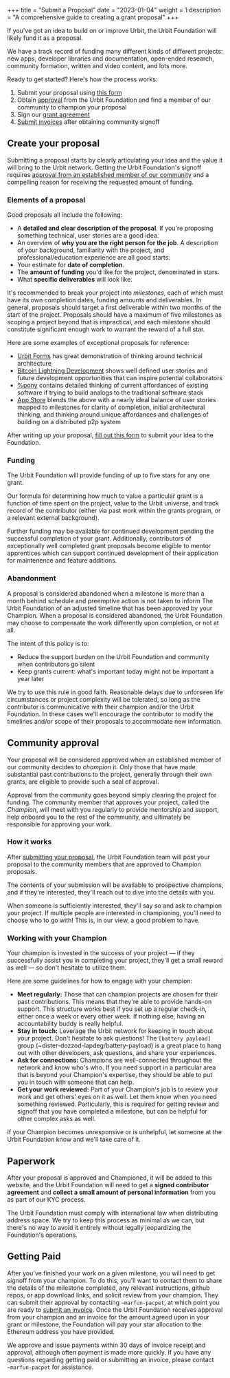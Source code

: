 +++
title = "Submit a Proposal"
date = "2023-01-04"
weight = 1
description = "A comprehensive guide to creating a grant proposal"
+++

If you've got an idea to build on or improve Urbit, the Urbit Foundation will likely fund it as a proposal.

We have a track record of funding many different kinds of different projects: new apps, developer libraries and documentation, open-ended research, community formation, written and video content, and lots more.

Ready to get started? Here's how the process works:

1. Submit your proposal using [this form](https://airtable.com/shrCi54rEDxgSZr3z)
2. Obtain [approval](#community-approval) from the Urbit Foundation and find a member of our community to champion your proposal
3. Sign our [grant agreement](#paperwork)
4. [Submit invoices](#getting-paid) after obtaining community signoff

## Create your proposal

Submitting a proposal starts by clearly articulating your idea and the value it will bring to the Urbit network. Getting the Urbit Foundation's signoff requires [approval from an established member of our community](#community-approval) and a compelling reason for receiving the requested amount of funding.

### Elements of a proposal

Good proposals all include the following:

- A **detailed and clear description of the proposal**. If you're proposing something technical, user stories are a good idea.
- An overview of **why you are the right person for the job**. A description of your background, familiarity with the project, and professional/education experience are all good starts.
- Your estimate for **date of completion**.
- The **amount of funding** you'd like for the project, denominated in stars.
- What **specific deliverables** will look like.

It's recommended to break your project into _milestones_, each of which must have its own completion dates, funding amounts and deliverables. In general, proposals should target a first deliverable within two months of the start of the project. Proposals should have a maximum of five milestones as scoping a project beyond that is impractical, and each milestone should constitute significant enough work to warrant the reward of a full star.

Here are some examples of exceptional proposals for reference:

- [Urbit Forms](https://urbit.org/grants/urbit-forms) has great demonstration of thinking around technical architecture
- [Bitcoin Lightning Development](https://urbit.org/grants/lightning-development) shows well defined user stories and future development opportunities that can inspire potential collaborators
- [%pony](https://urbit.org/grants/pony-bounty) contains detailed thinking of current affordances of existing software if trying to build analogs to the traditional software stack
- [App Store](https://urbit.org/grants/app-store) blends the above with a nearly ideal balance of user stories mapped to milestones for clarity of completion, initial architectural thinking, and thinking around unique affordances and challenges of building on a distributed p2p system

After writing up your proposal, [fill out this form](https://airtable.com/shrCi54rEDxgSZr3z) to submit your idea to the Foundation.

### Funding

The Urbit Foundation will provide funding of up to five stars for any one grant.

Our formula for determining how much to value a particular grant is a function of time spent on the project, value to the Urbit universe, and track record of the contributor (either via past work within the grants program, or a relevant external background).

Further funding may be available for continued development pending the successful completion of your grant. Additionally, contributors of exceptionally well completed grant proposals become eligible to mentor apprentices which can support continued development of their application for maintenence and feature additions.

### Abandonment

A proposal is considered abandoned when a milestone is more than a month behind schedule and preemptive action is not taken to inform The Urbit Foundation of an adjusted timeline that has been approved by your Champion. When a proposal is considered abandoned, the Urbit Foundation may choose to compensate the work differently upon completion, or not at all.

The intent of this policy is to:

- Reduce the support burden on the Urbit Foundation and community when contributors go silent
- Keep grants current: what's important today might not be important a year later

We try to use this rule in good faith. Reasonable delays due to unforseen life circumstances or project complexity will be tolerated, so long as the contributor is communicative with their champion and/or the Urbit Foundation. In these cases we'll encourage the contributor to modify the timelines and/or scope of their proposals to accommodate new information.

## Community approval

Your proposal will be considered approved when an established member of our community decides to _champion_ it. Only those that have made substantial past contributions to the project, generally through their own grants, are eligible to provide such a seal of approval.

Approval from the community goes beyond simply clearing the project for funding. The community member that approves your project, called the _Champion_, will meet with you regularly to provide mentorship and support, help onboard you to the rest of the community, and ultimately be responsible for approving your work.

### How it works

After [submitting your proposal](https://airtable.com/shrCi54rEDxgSZr3z), the Urbit Foundation team will post your proposal to the community members that are approved to Champion proposals.

The contents of your submission will be available to prospective champions, and if they're interested, they'll reach out to dive into the details with you.

When someone is sufficiently interested, they'll say so and ask to champion your project. If multiple people are interested in championing, you'll need to choose who to go with! This is, in our view, a good problem to have.

### Working with your Champion

Your champion is invested in the success of your project &mdash; if they successfully assist you in completing your project, they'll get a small reward as well &mdash; so don't hesitate to utilize them.

Here are some guidelines for how to engage with your champion:

- **Meet regularly:** Those that can champion projects are chosen for their past contributions. This means that they're able to provide hands-on support. This structure works best if you set up a regular check-in, either once a week or every other week. If nothing else, having an accountability buddy is really helpful.
- **Stay in touch:** Leverage the Urbit network for keeping in touch about your project. Don't hesitate to ask questions! The `[battery payload]` group (~dister-dozzod-lapdeg/battery-payload) is a great place to hang out with other developers, ask questions, and share your experiences. 
- **Ask for connections:** Champions are well-connected throughout the network and know who's who. If you need support in a particular area that is beyond your Champion's expertise, they should be able to put you in touch with someone that can help.
- **Get your work reviewed:** Part of your Champion's job is to review your work and get others' eyes on it as well. Let them know when you need something reviewed. Particularly, this is required for getting review and signoff that you have completed a milestone, but can be helpful for other complex asks as well.

If your Champion becomes unresponsive or is unhelpful, let someone at the Urbit Foundation know and we'll take care of it.

## Paperwork

After your proposal is approved and Championed, it will be added to this website, and the Urbit Foundation will need to get a **signed contributor agreement** and **collect a small amount of personal information** from you as part of our KYC process.

The Urbit Foundation must comply with international law when distributing address space. We try to keep this process as minimal as we can, but there's no way to avoid it entirely without legally jeopardizing the Foundation's operations.

## Getting Paid

After you've finished your work on a given milestone, you will need to get signoff from your champion. To do this, you'll want to contact them to share the details of the milestone completed, any relevant instructions, github repos, or app download links, and solicit review from your champion. They can submit their approval by contacting `~marfun-pacpet`, at which point you are ready to [submit an invoice](https://airtable.com/shrXXCs1uaxtNSBcg). Once the Urbit Foundation receives approval from your champion and an invoice for the amount agreed upon in your grant or milestone, the Foundation will pay your star allocation to the Ethereum address you have provided.

We approve and issue payments within 30 days of invoice receipt and approval, although often payment is made more quickly. If you have any questions regarding getting paid or submitting an invoice, please contact `~marfun-pacpet` for assistance.

